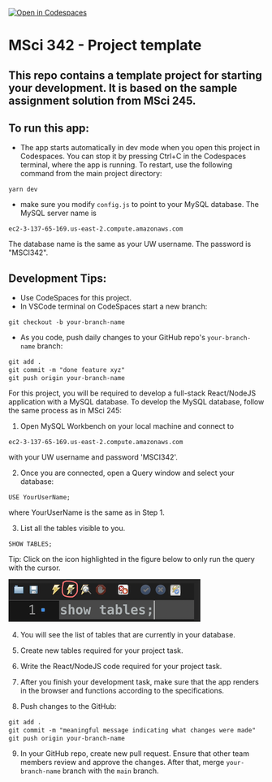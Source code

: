 [![Open in Codespaces](https://classroom.github.com/assets/launch-codespace-7f7980b617ed060a017424585567c406b6ee15c891e84e1186181d67ecf80aa0.svg)](https://classroom.github.com/open-in-codespaces?assignment_repo_id=13372103)
# MSci 342 - Project template

## This repo contains a template project for starting your development. It is based on the sample assignment solution from MSci 245.

## To run this app: 
- The app starts automatically in dev mode when you open this project in Codespaces. You can stop it by pressing Ctrl+C in the Codespaces terminal, where the app is running. To restart, use the following command from the main project directory:

```
yarn dev
``` 

- make sure you modify `config.js` to point to your MySQL database. The MySQL server name is

```
ec2-3-137-65-169.us-east-2.compute.amazonaws.com
```

  The database name is the same as your UW username.
  The password is "MSCI342".


## Development Tips:
- Use CodeSpaces for this project.
- In VSCode terminal on CodeSpaces start a new branch:
```
git checkout -b your-branch-name
```
- As you code, push daily changes to your GitHub repo's `your-branch-name` branch:
```
git add .
git commit -m "done feature xyz"
git push origin your-branch-name
```

For this project, you will be required to develop a full-stack React/NodeJS application with a MySQL database. To develop the MySQL database, follow the same process as in MSci 245:

1.	Open MySQL Workbench on your local machine and connect to 

```
ec2-3-137-65-169.us-east-2.compute.amazonaws.com
```

with your UW username and password 'MSCI342'.

2.	Once you are connected, open a Query window and select your database: 

```
USE YourUserName;
```

where YourUserName is the same as in Step 1.

3.	List all the tables visible to you.

```
SHOW TABLES;
```

Tip: Click on the icon highlighted in the figure below to only run the query with the cursor.


![image](/img/screen1.png)

4.	You will see the list of tables that are currently in your database.

5.	Create new tables required for your project task.

6.  Write the React/NodeJS code required for your project task.
 
7.	After you finish your development task, make sure that the app renders in the browser and functions according to the specifications.

8.	Push changes to the GitHub:

```
git add .
git commit -m "meaningful message indicating what changes were made"
git push origin your-branch-name
```

9.	In your GitHub repo, create new pull request. Ensure that other team members review and approve the changes. After that, merge `your-branch-name` branch with the `main` branch.





